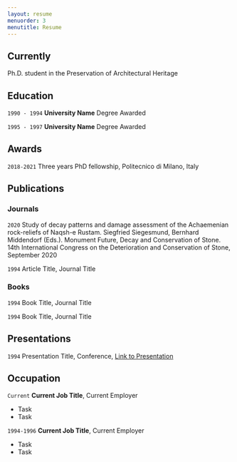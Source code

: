 ```yaml
---
layout: resume
menuorder: 3
menutitle: Resume
---
```

## Currently

Ph.D. student in the Preservation of Architectural Heritage

## Education

`1990 - 1994`
__University Name__
Degree Awarded

`1995 - 1997`
__University Name__
Degree Awarded

## Awards

`2018-2021`
Three years PhD fellowship, Politecnico di Milano, Italy  

## Publications

<!-- A list is also available [online](https://scholar.google.co.uk/citations?user=LTOTl0YAAAAJ) -->

### Journals

`2020`
Study of decay patterns and damage assessment of the Achaemenian rock-reliefs of Naqsh-e Rustam. Siegfried Siegesmund, Bernhard Middendorf (Eds.). Monument Future, Decay and Conservation of Stone. 14th International Congress on the Deterioration and Conservation of Stone, September 2020

`1994`
Article Title, Journal Title

### Books

`1994`
Book Title, Journal Title

`1994`
Book Title, Journal Title


## Presentations

`1994`
Presentation Title, Conference, <a href="https://MyWebsite.tld/presentation1">Link to Presentation</a>


## Occupation

`Current`
__Current Job Title__, Current Employer

- Task
- Task

`1994-1996`
__Current Job Title__, Current Employer

- Task
- Task



<!-- ### Footer

Last updated: May 2013 -->

